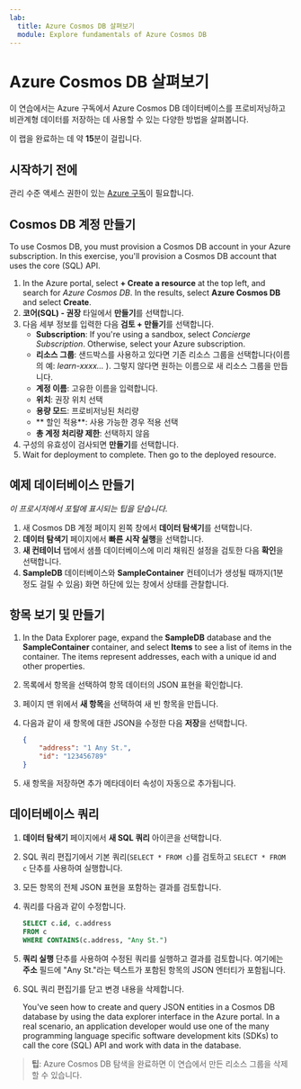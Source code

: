 ```yaml
---
lab:
  title: Azure Cosmos DB 살펴보기
  module: Explore fundamentals of Azure Cosmos DB
---
```

# <a name="explore-azure-cosmos-db"></a>Azure Cosmos DB 살펴보기

이 연습에서는 Azure 구독에서 Azure Cosmos DB 데이터베이스를 프로비저닝하고 비관계형 데이터를 저장하는 데 사용할 수 있는 다양한 방법을 살펴봅니다.

이 랩을 완료하는 데 약 **15**분이 걸립니다.

## <a name="before-you-start"></a>시작하기 전에

관리 수준 액세스 권한이 있는 [Azure 구독](https://azure.microsoft.com/free)이 필요합니다.

## <a name="create-a-cosmos-db-account"></a>Cosmos DB 계정 만들기

To use Cosmos DB, you must provision a Cosmos DB account in your Azure subscription. In this exercise, you'll provision a Cosmos DB account that uses the core (SQL) API.

1. In the Azure portal, select <bpt id="p1">**</bpt>+ Create a resource<ept id="p1">**</ept> at the top left, and search for <bpt id="p2">*</bpt>Azure Cosmos DB<ept id="p2">*</ept>.  In the results, select <bpt id="p1">**</bpt>Azure Cosmos DB<ept id="p1">**</ept> and select  <bpt id="p2">**</bpt>Create<ept id="p2">**</ept>.
1. **코어(SQL) - 권장** 타일에서 **만들기**를 선택합니다.
1. 다음 세부 정보를 입력한 다음 **검토 + 만들기**를 선택합니다. 
    - <bpt id="p1">**</bpt>Subscription<ept id="p1">**</ept>: If you're using a sandbox, select <bpt id="p2">*</bpt>Concierge Subscription<ept id="p2">*</ept>. Otherwise, select your Azure subscription.
    - **리소스 그룹**: 샌드박스를 사용하고 있다면 기존 리소스 그룹을 선택합니다(이름의 예: *learn-xxxx...* ). 그렇지 않다면 원하는 이름으로 새 리소스 그룹을 만듭니다.
    - **계정 이름**: 고유한 이름을 입력합니다.
    - **위치**: 권장 위치 선택
    - **용량 모드**: 프로비저닝된 처리량
    - ** 할인 적용**: 사용 가능한 경우 적용 선택
    - **총 계정 처리량 제한**: 선택하지 않음
1. 구성의 유효성이 검사되면 **만들기**를 선택합니다.
1. Wait for deployment to complete. Then go to the deployed resource.

## <a name="create-a-sample-database"></a>예제 데이터베이스 만들기

*이 프로시저에서 포털에 표시되는 팁을 닫습니다*.

1. 새 Cosmos DB 계정 페이지 왼쪽 창에서 **데이터 탐색기**를 선택합니다.
1. **데이터 탐색기** 페이지에서 **빠른 시작 실행**을 선택합니다.
1. **새 컨테이너** 탭에서 샘플 데이터베이스에 미리 채워진 설정을 검토한 다음 **확인**을 선택합니다.
1. **SampleDB** 데이터베이스와 **SampleContainer** 컨테이너가 생성될 때까지(1분 정도 걸릴 수 있음) 화면 하단에 있는 창에서 상태를 관찰합니다.

## <a name="view-and-create-items"></a>항목 보기 및 만들기

1. In the Data Explorer page, expand the <bpt id="p1">**</bpt>SampleDB<ept id="p1">**</ept> database and the <bpt id="p2">**</bpt>SampleContainer<ept id="p2">**</ept> container, and select <bpt id="p3">**</bpt>Items<ept id="p3">**</ept> to see a list of items in the container. The items represent addresses, each with a unique id and other properties.
1. 목록에서 항목을 선택하여 항목 데이터의 JSON 표현을 확인합니다.
1. 페이지 맨 위에서 **새 항목**을 선택하여 새 빈 항목을 만듭니다.
1. 다음과 같이 새 항목에 대한 JSON을 수정한 다음 **저장**을 선택합니다.

    ```json
    {
        "address": "1 Any St.",
        "id": "123456789"
    }
    ```

1. 새 항목을 저장하면 추가 메타데이터 속성이 자동으로 추가됩니다.

## <a name="query-the-database"></a>데이터베이스 쿼리

1. **데이터 탐색기** 페이지에서 **새 SQL 쿼리** 아이콘을 선택합니다.
1. SQL 쿼리 편집기에서 기본 쿼리(`SELECT * FROM c`)를 검토하고 `SELECT * FROM c` 단추를 사용하여 실행합니다.
1. 모든 항목의 전체 JSON 표현을 포함하는 결과를 검토합니다.
1. 쿼리를 다음과 같이 수정합니다.

    ```sql
    SELECT c.id, c.address
    FROM c
    WHERE CONTAINS(c.address, "Any St.")
    ```

1. **쿼리 실행** 단추를 사용하여 수정된 쿼리를 실행하고 결과를 검토합니다. 여기에는 **주소** 필드에 "Any St."라는 텍스트가 포함된 항목의 JSON 엔터티가 포함됩니다.
1. SQL 쿼리 편집기를 닫고 변경 내용을 삭제합니다.

    You've seen how to create and query JSON entities in a Cosmos DB database by using the data explorer interface in the Azure portal. In a real scenario, an application developer would use one of the many programming language specific software development kits (SDKs) to call the core (SQL) API and work with data in the database.

> **팁**: Azure Cosmos DB 탐색을 완료하면 이 연습에서 만든 리소스 그룹을 삭제할 수 있습니다.

